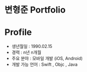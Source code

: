 # 변형준 Portfolio
# Profile 
- 생년월일 : 1990.02.15 
- 경력 : n년 n개월
- 주요 분야 : 모바일 개발 (iOS, Android)
- 개발 가능 언어 : Swift , Objc , Java

